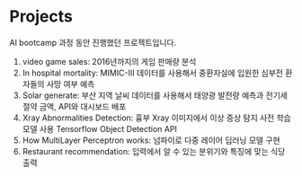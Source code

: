 # Projects
AI bootcamp 과정 동안 진행했던 프로젝트입니다.

1. video game sales: 2016년까지의 게임 판매량 분석
2. In hospital mortality: MIMIC-III 데이터를 사용해서 중환자실에 입원한 심부전 환자들의 사망 여부 예측
3. Solar generate: 부산 지역 날씨 데이터를 사용해서 태양광 발전량 예측과 전기세 절약 금액, API와 대시보드 배포  
4. Xray Abnormalities Detection: 흉부 Xray 이미지에서 이상 증상 탐지 사전 학습 모델 사용 Tensorflow Object Detection API  
5. How MultiLayer Perceptron works: 넘파이로 다중 레이어 딥러닝 모델 구현
6. Restaurant recommendation: 입력에서 알 수 있는 분위기와 특징에 맞는 식당 출력
